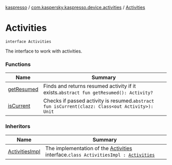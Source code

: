 [kaspresso](../../index.md) / [com.kaspersky.kaspresso.device.activities](../index.md) / [Activities](./index.md)

# Activities

`interface Activities`

The interface to work with activities.

### Functions

| Name | Summary |
|---|---|
| [getResumed](get-resumed.md) | Finds and returns resumed activity if it exists.`abstract fun getResumed(): Activity?` |
| [isCurrent](is-current.md) | Checks if passed activity is resumed.`abstract fun isCurrent(clazz: Class<out Activity>): Unit` |

### Inheritors

| Name | Summary |
|---|---|
| [ActivitiesImpl](../-activities-impl/index.md) | The implementation of the [Activities](./index.md) interface.`class ActivitiesImpl : `[`Activities`](./index.md) |
